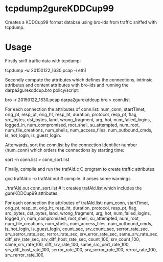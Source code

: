 # tcpdump2gureKDDCup99
Creates a KDDCup99 format databse using bro-ids from traffic sniffed with tcpdump.

# Usage
Firstly sniff traffic data with tcpdump:

tcpdump -w 20150122_1630.pcap -i eth1

Secondly compute the attributes which defines the connections, intrinsic attributes and content attributes with bro-ids and running the darpa2gurekddcup.bro policy/script:

bro -r 20150122_1630.pcap darpa2gurekddcup.bro > conn.list

For each connection the attributes of conn.list: num\_conn, startTimet, orig\_pt, resp\_pt, orig\_ht, resp\_ht, duration, protocol, resp\_pt, flag, src\_bytes, dst\_bytes, land, wrong\_fragment, urg, hot, num\_failed\_logins, logged\_in, num\_compromised, root\_shell, su\_attempted, num\_root, num\_file\_creations, num\_shells, num\_access\_files, num\_outbound\_cmds, is\_hot\_login, is\_guest\_login.

Afterwards, sort the conn.list by the connection identifier number (num\_conn) which orders the connections by starting time:

sort -n conn.list > conn_sort.list

Finally, compile and run the trafAld.c C program to create traffic attributes:

gcc trafAld.c -o trafAld.out # compile. it arises some warnings

./trafAld.out conn_sort.list # it creates trafAld.list which includes the gureKDDCup99 attributes

For each connection the attributes of trafAld.list: num\_conn, startTimet, orig\_pt, resp\_pt, orig\_ht, resp\_ht, duration, protocol, resp\_pt, flag, src\_bytes, dst\_bytes, land, wrong\_fragment, urg, hot, num\_failed\_logins, logged\_in, num\_compromised, root\_shell, su\_attempted, num\_root, num\_file\_creations, num\_shells, num\_access\_files, num\_outbound\_cmds, is\_hot\_login, is\_guest\_login, count\_sec, srv\_count\_sec, serror\_rate\_sec, srv\_serror\_rate\_sec, rerror\_rate\_sec, srv\_error\_rate\_sec, same\_srv\_rate\_sec, diff\_srv\_rate\_sec, srv\_diff\_host\_rate\_sec, count\_100, srv\_count\_100, same\_srv\_rate\_100, diff\_srv\_rate\_100, same\_src\_port\_rate\_100, srv\_diff\_host\_rate\_100, serror\_rate\_100, srv\_serror\_rate\_100, rerror\_rate\_100, srv\_rerror\_rate\_100.
